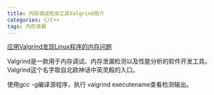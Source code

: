 ```yaml
---
title: 内存调试检测工具Valgrind简介
categories: C/C++
tags: 内存泄漏
---
```


[应用Valgrind发现Linux程序的内存问题](https://www.ibm.com/developerworks/cn/linux/l-cn-valgrind/)

Valgrind是一款用于内存调试、内存泄漏检测以及性能分析的软件开发工具。Valgrind这个名字取自北欧神话中英灵殿的入口。

使用gcc -g编译源程序，执行 valgrind executename查看检测输出。
